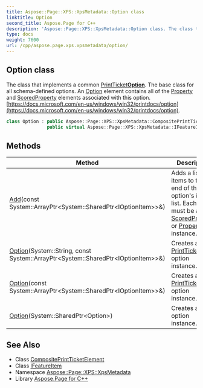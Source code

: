 ```yaml
---
title: Aspose::Page::XPS::XpsMetadata::Option class
linktitle: Option
second_title: Aspose.Page for C++
description: 'Aspose::Page::XPS::XpsMetadata::Option class. The class that implements a common PrintTicketOption. The base class for all schema-defined options. An Option element contains all of the Property and ScoredProperty elements associated with this option.  in C++.'
type: docs
weight: 7600
url: /cpp/aspose.page.xps.xpsmetadata/option/
---
```

## Option class


The class that implements a common [PrintTicket](../printticket/)**[Option](./)**. The base class for all schema-defined options. An [Option](./) element contains all of the [Property](../property/) and [ScoredProperty](../scoredproperty/) elements associated with this option. [https://docs.microsoft.com/en-us/windows/win32/printdocs/option](https://docs.microsoft.com/en-us/windows/win32/printdocs/option).

```cpp
class Option : public Aspose::Page::XPS::XpsMetadata::CompositePrintTicketElement,
               public virtual Aspose::Page::XPS::XpsMetadata::IFeatureItem
```

## Methods

| Method | Description |
| --- | --- |
| [Add](./add/)(const System::ArrayPtr\<System::SharedPtr\<IOptionItem\>\>\&) | Adds a list of items to the end of this option's item list. Each one must be a [ScoredProperty](../scoredproperty/) or [Property](../property/) instance. |
| [Option](./option/)(System::String, const System::ArrayPtr\<System::SharedPtr\<IOptionItem\>\>\&) | Creates a new [PrintTicket](../printticket/) option instance. |
| [Option](./option/)(const System::ArrayPtr\<System::SharedPtr\<IOptionItem\>\>\&) | Creates a new [PrintTicket](../printticket/) option instance. |
| [Option](./option/)(System::SharedPtr\<Option\>) | Creates a clone option instance. |
## See Also

* Class [CompositePrintTicketElement](../compositeprintticketelement/)
* Class [IFeatureItem](../ifeatureitem/)
* Namespace [Aspose::Page::XPS::XpsMetadata](../)
* Library [Aspose.Page for C++](../../)
